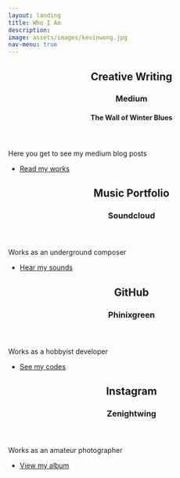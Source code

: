 ```yaml
---
layout: landing
title: Who I Am
description: 
image: assets/images/kevinwong.jpg
nav-menu: true
---
```


<!-- Main -->
<div id="main">

<!-- One -->
<section id="one">
	<div class="inner">
		<header class="major">
			<h2>Creative Writing</h2>
			<h3>Medium</h3>
			<h4>The Wall of Winter Blues</h4>
		</header>
		<p> Here you get to see my medium blog posts</p>
		<ul class="actions">
			<li><a href="https://medium.com/the-wall-of-winter-blues" class="button">Read my works</a></li>
		</ul>
	</div>
</section>


<!-- two -->
<section id="two">
	<div class="inner">
		<header class="major">
			<h2>Music Portfolio</h2>
			<h3>Soundcloud</h3>
		</header>
		<p> Works as an underground composer</p>
		<ul class="actions">
			<li><a href="https://soundcloud.com/zenightwing"  class="button">Hear my sounds</a></li>
		</ul>
	</div>
</section>

<!-- three -->
<section id="three">
	<div class="inner">
		<header class="major">
			<h2>GitHub</h2>
			<h3>Phinixgreen</h3>
		</header>
		<p> Works as a hobbyist developer</p>
		<ul class="actions">
			<li><a href="https://github.com/phinixgreen" class="button">See my codes</a></li>
		</ul>
	</div>
</section>


<!-- four -->
<section id="four">
	<div class="inner">
		<header class="major">
			<h2>Instagram</h2>
			<h3>Zenightwing</h3>
		</header>
		<p> Works as an amateur photographer</p>
		<ul class="actions">
			<li><a href="https://www.instagram.com/zenightwing/" class="button">View my album</a></li>
		</ul>
	</div>
</section>
